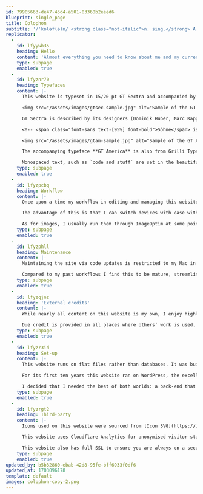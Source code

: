 ```yaml
---
id: 79905663-de47-45d4-a501-03360b2eeed6
blueprint: single_page
title: Colophon
subtitle: '/ˈkɒləf(ə)n/ <strong class="not-italic">n. sing.</strong> A statement at the end of a book giving information about its authorship and printing'
replicator:
  -
    id: lfyywb35
    heading: Hello
    content: 'Almost every­thing you need to know about me and my cur­rent work can be found [on the homepage](/) or under one of the menu options above. Please feel free to <a href="mailto:hello@vhbelvadi.com">send me an e-mail</a> or con­nect with me on [Mastodon](https://indieweb.social/@vhbelvadi) any­time.'
    type: subpage
    enabled: true
  -
    id: lfyznr70
    heading: Typefaces
    content: |-
      This website is typeset in 15/20 pt GT Sectra and accompanied by GT America, both licensed from Grilli Type. 

      <img src="/assets/images/gtsec-sample.jpg" alt="Sample of the GT America typeface" class="dark:invert">

      GT Sectra is described by its designers (Dominik Huber, Marc Kappeler, Noël Leu) as “a contemporary serif typeface combining the calligraphy of the broad nib pen with the sharpness of the scalpel knive [sic]” and this results in a typeface that has a bold, dark colour on paper, and seemingly both serif and sans-serif forms (and I have not been able to lay a finger on just which it really is). What I love about GT Sectra, though, is how frustratingly, incredibly readable it is: on small and large screens, and on light and dark schemes alike. Read more about [how GT Sectra was developed](https://www.grillitype.com/blog/typeface-stories/gt-sectra-development) at Grilli Type.

      <!-- <span class="font-sans text-[95%] font-bold">Söhne</span> is used here in two weights. It is a typeface that its designer Kris Sowersby of Klim Type Foundry says is “the memory of Akzidenz-Grotesk framed through the reality of Helvetica.” It is a sober and crisp-looking typeface as good for text as it is for interface elements, and the latter is where it finds its primary use on this website. Read more about [how Söhne was developed](https://klim.co.nz/blog/soehne-design-information/) at Klim Type. -->

      <img src="/assets/images/gtam-sample.jpg" alt="Sample of the GT America typeface" class="dark:invert">

      The accompanying typeface **GT America** is also from Grilli Type and is set between 12–13/17–18 pt depending on your device. Designed by Nöel Leu, GT America combines European grotesque and American gothic sensibilities to create a [“large, yet coherent and functional typeface family”](https://www.grillitype.com/api/storage/app/uploads/public/60d/345/f19/60d345f199446740803227.pdf), an exercise that, surprisingly, had never been done before. The end result is the only typeface that ticks off all the boxes I like from a sens-serif type: rounded dots, grotesque letter forms, double-storey g, the letter ‘a’ and ‘l’ without hooks, a well-proportioned width for reading long-form text, and tapered stems to create a pleasanter colour on the page (i.e. screen), all packaged in a quiet, sturdy, yet unapologetically individual typeface that lends much more to the content it is setting than it draws for itself.

      Monospaced text, such as `code and stuff` are set in the beautiful [Input Mono by DJR](https://djr.com/input/) licensed via Adobe Fonts. I also happen to use this typeface on VS Code which I use to develop this website—Input Mono is [free for private use](https://input.djr.com/download/).
    type: subpage
    enabled: true
  -
    id: lfyzpcbq
    heading: Workflow
    content: |-
      Once upon a time my workflow in editing and managing this website involved the Atom code editor, iA Writer, Gitlab, Netlify and what not. With real life getting in the way I decided to simplify things and switch from Hugo to a GUI- and Tailwind-powered website engine. My answer was [Statamic](https://statamic.com). This now my one-stop management and writing space for the most part.

      The advantage of this is that I can switch devices with ease without having to push and pull via Git. However, I do use Git but only while fixing bugs, updating Statamic or other one-off instances. These are things one makes time for rather than  routine updating and publishing, which is handled with greater ease thanks to Statamic.

      As for images, I usually run them through ImageOptim at some point to shrink them down to a more palatable size for websites. This requires my computer rather than my iPad (which I’m comfortable using quite often) so I am currently on the lookout for a simpler, cross-platform solution to this.
    type: subpage
    enabled: true
  -
    id: lfyzphll
    heading: Maintenance
    content: |-
      Maintaining the site via code updates is restricted to my Mac in case of major changes that call for lots of testing. I used to use Atom (and Brackets before that) but now I use VS Code for updating, testing, designing and improving. This of course means working quite a bit in the Terminal. Part of the reason why web design and development is restricted to my Mac is the fact that iPadOS does not support running a local server yet, at least as of iPadOS 17.

      Compared to my past workflows I find this to be mature, streamlined, simple and straightforward, which makes maintenance and updating (including writing new stuff) easy and incredibly quick. That last part—a quick workflow—ensures I can care for this website without sacrificing too much time or putting in an unjustifiable lot of effort. To those of you who e-mail me asking how I manage all this, the answer is simple: _find a workflow that is efficient for you_.
    type: subpage
    enabled: true
  -
    id: lfyzqjnz
    heading: 'External credits'
    content: |-
      While nearly all content on this website is my own, I enjoy highlighting others’ works when doing so is legally permissible—or I have explicit permission. Particularly for essays, cover images usually showcase a related work that I like from other artists.

      Due credit is provided in all places where others’ work is used. If you noticed that your work was used but not credited to your satisfaction please <a href="mailto:hello@vhbelvadi.com">write to me</a> and I will quickly set things in order.
    type: subpage
    enabled: true
  -
    id: lfyzr3id
    heading: Set-up
    content: |-
      This website runs on flat files rather than databases. It was built on a Mac, then rebuilt and then rebuilt again—all also on a Mac—mostly because I cannot help myself from constantly tinkering with it. All content is hosted by a green webhost in the Netherlands, a key decision in making this website [one of the most climate-friendly websites](https://www.websitecarbon.com/vhbelvadi-com) currently on the internet.

      For its first ten years this web­site ran on Word­Press, the excel­lent, free and open-source CMS. Between 2017 and 2019 it ran on the much slim­mer, quicker, more straight­for­ward (and data­base-free) system, Kirby. In an attempt to avoid Kirby’s license fee inflation and migration headaches from v2.0 to v3.0—and to escape its non-standard YAML front-matter fomat— I decided to move to a static website model powered by Hugo. This originally proved to make writing, website design and management all a pleasure once again. The problem with Hugo was that it did not give me enough time to focus on my other interests.

      I decided that I needed the best of both worlds: a back-end that communicates well with my existing Hugo content files; a robust and modern framework that supports Tailwind (etc.) as a core step rather than as an afterthought; and a neat GUI. I found the perfect answer in Statamic, so this website is powered by the Statamic v4.0 flat-file system.
    type: subpage
    enabled: true
  -
    id: lfyzrgt2
    heading: Third-party
    content: |-
      Icons used on this website were sourced from [Icon SVG](https://iconsvg.xyz). 

      This website uses Cloudflare Analytics for anonymised visitor statistics and to keep track of any breakages on the site. If you subscribe to my newsletter you will be part of a Buttondown-powered newsletter management system which is safe, secure and private.

      This website also has full SSL to ensure you are always on a secure connection. Read more in the [privacy policy](/privacy-policy).
    type: subpage
    enabled: true
updated_by: b5b32860-ebab-42d8-95fe-bff6933f0df6
updated_at: 1703096178
template: default
images: colophon-copy-2.png
---
```

